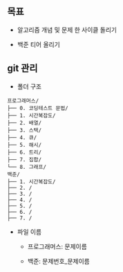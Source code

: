 ## 목표

- 알고리즘 개념 및 문제 한 사이클 돌리기

- 백준 티어 올리기

## git 관리

- 폴더 구조

```
프로그래머스/
├── 0. 코딩테스트 문법/
├── 1. 시간복잡도/
├── 2. 배열/
├── 3. 스택/
├── 4. 큐/
├── 5. 해시/
├── 6. 트리/
├── 7. 집합/
└── 8. 그래프/
백준/
├── 1. 시간복잡도/
├── 2. /
├── 3. /
├── 4. /
├── 5. /
├── 6. /
├── 7. /

```

- 파일 이름

  - 프로그래머스: 문제이름

  - 백준: 문제번호\_문제이름
